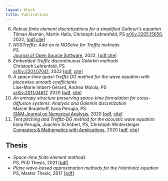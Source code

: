 ```yaml
---
layout: block
title: Publications
---
```


  6. _Robust finite element discretizations for a simplified Galbrun's equation_  
Tilman Alemán, Martin Halla, Christoph Lehrenfeld, PS
[arXiv:2205.15650](https://arxiv.org/abs/2205.15650), 2022, [[pdf]( https://arxiv.org/pdf/2201.07041.pdf),[cite](./cite#item6)]
  5. _NGSTrefftz: Add-on to NGSolve for Trefftz methods_  
PS  
[Journal of Open Source Software](https://doi.org/10.21105/joss.04135), 2022, [[pdf](https://doi.org/10.21105/joss.04135),[cite](./cite#item5)]
  4. _Embedded Trefftz discontinuous Galerkin methods_   
Christoph Lehrenfeld, PS   
[arXiv:2201.07041](https://arxiv.org/abs/2201.07041), 2022 [[pdf]( https://arxiv.org/pdf/2201.07041.pdf), [cite](./cite#item4)]  
  3. _A space-time quasi-Trefftz DG method for the wave equation with piecewise-smooth coefficients_  
Lise-Marie Imbert-Gérard, Andrea Moiola, PS  
[arXiv:2011.04617](https://arxiv.org/abs/2011.04617), 2020 [[pdf](https://arxiv.org/pdf/2011.04617.pdf), [cite](./cite#item3)]   
  2. _An entropy structure preserving space-time formulation for cross-diffusion systems: Analysis and Galerkin discretization_  
Marcel Braukhoff, Ilaria Perugia, PS  
[SIAM Journal on Numerical Analysis](https://doi.org/10.1137/20M1360086), 2020 [[pdf](https://arxiv.org/pdf/2006.13069.pdf), [cite](./cite#item2)]   
  1. _Tent pitching and Trefftz-DG method for the acoustic wave equation_  
Ilaria Perugia, Joachim Schöberl, PS, Christoph Wintersteiger   
[Computers & Mathematics with Applications](https://doi.org/10.1016/j.camwa.2020.01.006), 2020 [[pdf](https://arxiv.org/pdf/1907.02367.pdf), [cite](./cite#item1)]  


<!--more-->

Thesis
------------
  * _Space-time finite element methods_  
PS,  PhD Thesis, 2021 [[pdf](https://utheses.univie.ac.at/detail/59809/)] 
  * _Plane wave-based approximation methods for the Helmholtz equation_
PS,  Master Thesis, 2017 [[pdf](http://othes.univie.ac.at/47577/)] 
